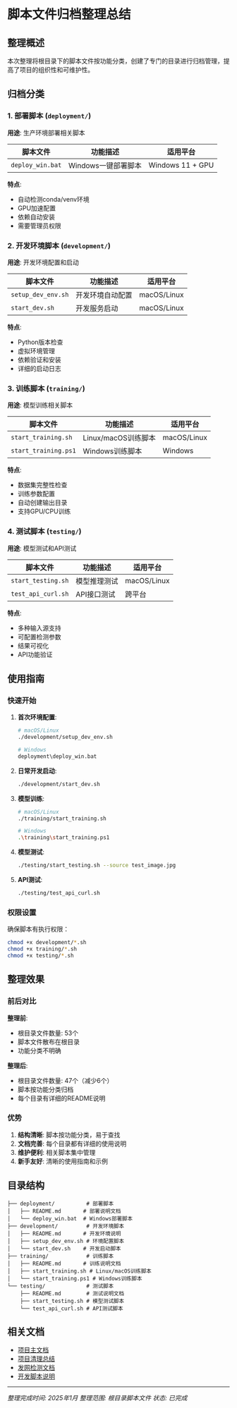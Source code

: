 # 脚本文件归档整理总结

## 整理概述

本次整理将根目录下的脚本文件按功能分类，创建了专门的目录进行归档管理，提高了项目的组织性和可维护性。

## 归档分类

### 1. 部署脚本 (`deployment/`)
**用途**: 生产环境部署相关脚本

| 脚本文件 | 功能描述 | 适用平台 |
|---------|---------|----------|
| `deploy_win.bat` | Windows一键部署脚本 | Windows 11 + GPU |

**特点**:
- 自动检测conda/venv环境
- GPU加速配置
- 依赖自动安装
- 需要管理员权限

### 2. 开发环境脚本 (`development/`)
**用途**: 开发环境配置和启动

| 脚本文件 | 功能描述 | 适用平台 |
|---------|---------|----------|
| `setup_dev_env.sh` | 开发环境自动配置 | macOS/Linux |
| `start_dev.sh` | 开发服务启动 | macOS/Linux |

**特点**:
- Python版本检查
- 虚拟环境管理
- 依赖验证和安装
- 详细的启动日志

### 3. 训练脚本 (`training/`)
**用途**: 模型训练相关脚本

| 脚本文件 | 功能描述 | 适用平台 |
|---------|---------|----------|
| `start_training.sh` | Linux/macOS训练脚本 | macOS/Linux |
| `start_training.ps1` | Windows训练脚本 | Windows |

**特点**:
- 数据集完整性检查
- 训练参数配置
- 自动创建输出目录
- 支持GPU/CPU训练

### 4. 测试脚本 (`testing/`)
**用途**: 模型测试和API测试

| 脚本文件 | 功能描述 | 适用平台 |
|---------|---------|----------|
| `start_testing.sh` | 模型推理测试 | macOS/Linux |
| `test_api_curl.sh` | API接口测试 | 跨平台 |

**特点**:
- 多种输入源支持
- 可配置检测参数
- 结果可视化
- API功能验证

## 使用指南

### 快速开始

1. **首次环境配置**:
   ```bash
   # macOS/Linux
   ./development/setup_dev_env.sh
   
   # Windows
   deployment\deploy_win.bat
   ```

2. **日常开发启动**:
   ```bash
   ./development/start_dev.sh
   ```

3. **模型训练**:
   ```bash
   # macOS/Linux
   ./training/start_training.sh
   
   # Windows
   .\training\start_training.ps1
   ```

4. **模型测试**:
   ```bash
   ./testing/start_testing.sh --source test_image.jpg
   ```

5. **API测试**:
   ```bash
   ./testing/test_api_curl.sh
   ```

### 权限设置

确保脚本有执行权限：
```bash
chmod +x development/*.sh
chmod +x training/*.sh
chmod +x testing/*.sh
```

## 整理效果

### 前后对比

**整理前**:
- 根目录文件数量: 53个
- 脚本文件散布在根目录
- 功能分类不明确

**整理后**:
- 根目录文件数量: 47个（减少6个）
- 脚本按功能分类归档
- 每个目录有详细的README说明

### 优势

1. **结构清晰**: 脚本按功能分类，易于查找
2. **文档完善**: 每个目录都有详细的使用说明
3. **维护便利**: 相关脚本集中管理
4. **新手友好**: 清晰的使用指南和示例

## 目录结构

```
├── deployment/          # 部署脚本
│   ├── README.md       # 部署说明文档
│   └── deploy_win.bat  # Windows部署脚本
├── development/         # 开发环境脚本
│   ├── README.md       # 开发环境说明
│   ├── setup_dev_env.sh # 环境配置脚本
│   └── start_dev.sh    # 开发启动脚本
├── training/            # 训练脚本
│   ├── README.md       # 训练说明文档
│   ├── start_training.sh # Linux/macOS训练脚本
│   └── start_training.ps1 # Windows训练脚本
└── testing/             # 测试脚本
    ├── README.md        # 测试说明文档
    ├── start_testing.sh # 模型测试脚本
    └── test_api_curl.sh # API测试脚本
```

## 相关文档

- [项目主文档](../README.md)
- [项目清理总结](PROJECT_CLEANUP_SUMMARY.md)
- [发网检测文档](README_HAIRNET_DETECTION.md)
- [开发脚本说明](../README_DEV_SCRIPTS.md)

---

*整理完成时间: 2025年1月*
*整理范围: 根目录脚本文件*
*状态: 已完成*